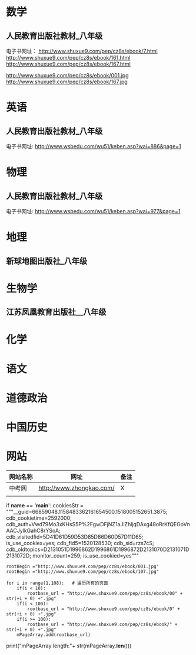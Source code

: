 # 数学

## 人民教育出版社教材_八年级

电子书网址： http://www.shuxue9.com/pep/cz8s/ebook/7.html
http://www.shuxue9.com/pep/cz8s/ebook/161.html
http://www.shuxue9.com/pep/cz8s/ebook/167.html



http://www.shuxue9.com/pep/cz8s/ebook/001.jpg
http://www.shuxue9.com/pep/cz8s/ebook/167.jpg

# 英语

## 人民教育出版社教材_八年级
电子书网址:  http://www.wsbedu.com/wu51/keben.asp?wai=886&page=1


#  物理  

## 人民教育出版社教材_八年级
电子书网址:  http://www.wsbedu.com/wu51/keben.asp?wai=977&page=1


#  地理 
## 新球地图出版社_八年级


# 生物学

## 江苏凤凰教育出版社__八年级


#  化学


#  语文


# 道德政治





#  中国历史 



# 网站


            



| 网站名称 | 网址 | 备注 |
| ------ | ------ | ------ |
| 中考网 | http://www.zhongkao.com/    | X |
|  |  |  |




if __name__ == '__main__':
    cookiesStr = """__guid=66859048.1158483362161654500.1518005152651.3875; cdb_cookietime=2592000; cdb_auth=Vwd79Mo3xKHsS5P%2FgwDFjNZ1aJlZhljqDAxg48oRrKfQEGoVnAACJylkGahC8rYSoA; cdb_visitedfid=5D41D61D59D53D85D86D60D57D11D65; is_use_cookiex=yes; cdb_fid5=1520128530; cdb_sid=rzs7cS; cdb_oldtopics=D2131051D1996862D1996861D1996872D2131070D2131071D2131072D; monitor_count=259; is_use_cookied=yes"""


    rootBegin ="http://www.shuxue9.com/pep/cz8s/ebook/001.jpg"
    rootBegin ="http://www.shuxue9.com/pep/cz8s/ebook/107.jpg"

    for i in range(1,108):   # 遍历所有的页面
        if(i < 10):
            rootbase_url = "http://www.shuxue9.com/pep/cz8s/ebook/00" + str(+i + 0) +".jpg"
        if(i < 100):
            rootbase_url = "http://www.shuxue9.com/pep/cz8s/ebook/0" + str(+i + 0) +".jpg"
        if(i >= 100):
            rootbase_url = "http://www.shuxue9.com/pep/cz8s/ebook/" + str(+i + 0) +".jpg"
        mPageArray.add(rootbase_url)

print("mPageArray length:"+ str(mPageArray.__len__()))
